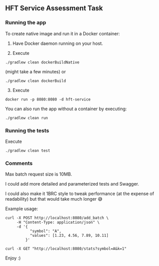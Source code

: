 ## HFT Service Assessment Task

### Running the app

To create native image and run it in a Docker container:
1) Have Docker daemon running on your host.

2) Execute
```
./gradlew clean dockerBuildNative
```
(might take a few minutes)
or
```
./gradlew clean dockerBuild
```
3) Execute
```
docker run -p 8080:8080 -d hft-service
```

You can also run the app without a container by executing:
```
./gradlew clean run
```

### Running the tests

Execute
```
./gradlew clean test
```

### Comments
Max batch request size is 10MB.

I could add more detailed and parameterized tests and Swagger.

I could also make it 1BRC style to tweak performance (at the expense of readability) but that would take much longer 😅

Example usage:
```
curl -X POST http://localhost:8080/add_batch \
     -H "Content-Type: application/json" \
     -d '{
           "symbol": "A",
           "values": [1.23, 4.56, 7.89, 10.11]
         }'
```
```
curl -X GET "http://localhost:8080/stats?symbol=A&k=1"
```

Enjoy :)

